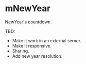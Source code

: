 # mNewYear

NewYear's countdown.

TBD:
- Make it work in an external server.
- Make it responsive.
- Sharing.
- Add new year resolution.
